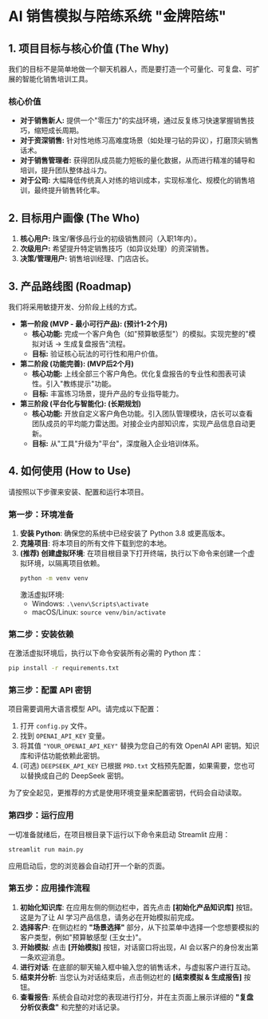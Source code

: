 # AI 销售模拟与陪练系统 "金牌陪练"

## 1. 项目目标与核心价值 (The Why)
我们的目标不是简单地做一个聊天机器人，而是要打造一个可量化、可复盘、可扩展的智能化销售培训工具。

### 核心价值
- **对于销售新人:** 提供一个"零压力"的实战环境，通过反复练习快速掌握销售技巧，缩短成长周期。
- **对于资深销售:** 针对性地练习高难度场景（如处理刁钻的异议），打磨顶尖销售话术。
- **对于销售管理者:** 获得团队成员能力短板的量化数据，从而进行精准的辅导和培训，提升团队整体战斗力。
- **对于公司:** 大幅降低传统真人对练的培训成本，实现标准化、规模化的销售培训，最终提升销售转化率。

## 2. 目标用户画像 (The Who)
1.  **核心用户:** 珠宝/奢侈品行业的初级销售顾问（入职1年内）。
2.  **次级用户:** 希望提升特定销售技巧（如异议处理）的资深销售。
3.  **决策/管理用户:** 销售培训经理、门店店长。

## 3. 产品路线图 (Roadmap)
我们将采用敏捷开发、分阶段上线的方式。
- **第一阶段 (MVP - 最小可行产品): (预计1-2个月)**
  - **核心功能:** 完成一个客户角色（如"预算敏感型"）的模拟。实现完整的"模拟对话 -> 生成复盘报告"流程。
  - **目标:** 验证核心玩法的可行性和用户价值。
- **第二阶段 (功能完善): (MVP后2个月)**
  - **核心功能:** 上线全部三个客户角色。优化复盘报告的专业性和图表可读性。引入"教练提示"功能。
  - **目标:** 丰富练习场景，提升产品的专业指导能力。
- **第三阶段 (平台化与智能化): (长期规划)**
  - **核心功能:** 开放自定义客户角色功能。引入团队管理模块，店长可以查看团队成员的平均能力雷达图。对接企业内部知识库，实现产品信息自动更新。
  - **目标:** 从"工具"升级为"平台"，深度融入企业培训体系。

## 4. 如何使用 (How to Use)

请按照以下步骤来安装、配置和运行本项目。

### 第一步：环境准备

1.  **安装 Python**: 确保您的系统中已经安装了 Python 3.8 或更高版本。
2.  **克隆项目**: 将本项目的所有文件下载到您的本地。
3.  **(推荐) 创建虚拟环境**: 在项目根目录下打开终端，执行以下命令来创建一个虚拟环境，以隔离项目依赖。
    ```bash
    python -m venv venv
    ```
    激活虚拟环境:
    -   Windows: `.\venv\Scripts\activate`
    -   macOS/Linux: `source venv/bin/activate`

### 第二步：安装依赖

在激活虚拟环境后，执行以下命令安装所有必需的 Python 库：
```bash
pip install -r requirements.txt
```

### 第三步：配置 API 密钥

项目需要调用大语言模型 API。请完成以下配置：

1.  打开 `config.py` 文件。
2.  找到 `OPENAI_API_KEY` 变量。
3.  将其值 `"YOUR_OPENAI_API_KEY"` 替换为您自己的有效 OpenAI API 密钥。知识库和评估功能依赖此密钥。
4.  (可选) `DEEPSEEK_API_KEY` 已根据 `PRD.txt` 文档预先配置，如果需要，您也可以替换成自己的 DeepSeek 密钥。

为了安全起见，更推荐的方式是使用环境变量来配置密钥，代码会自动读取。

### 第四步：运行应用

一切准备就绪后，在项目根目录下运行以下命令来启动 Streamlit 应用：
```bash
streamlit run main.py
```
应用启动后，您的浏览器会自动打开一个新的页面。

### 第五步：应用操作流程

1.  **初始化知识库**: 在应用左侧的侧边栏中，首先点击 **[初始化产品知识库]** 按钮。这是为了让 AI 学习产品信息，请务必在开始模拟前完成。
2.  **选择客户**: 在侧边栏的 **"场景选择"** 部分，从下拉菜单中选择一个您想要模拟的客户类型，例如"预算敏感型 (王女士)"。
3.  **开始模拟**: 点击 **[开始模拟]** 按钮，对话窗口将出现，AI 会以客户的身份发出第一条欢迎消息。
4.  **进行对话**: 在底部的聊天输入框中输入您的销售话术，与虚拟客户进行互动。
5.  **结束并分析**: 当您认为对话结束后，点击侧边栏的 **[结束模拟 & 生成报告]** 按钮。
6.  **查看报告**: 系统会自动对您的表现进行打分，并在主页面上展示详细的 **"复盘分析仪表盘"** 和完整的对话记录。 